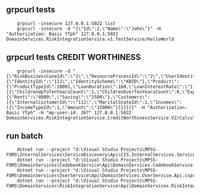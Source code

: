 ﻿## grpcurl tests
        grpcurl -insecure 127.0.0.1:5022 list
        grpcurl -insecure -d "{\"Id\":2,\"Name\":\"John\"}" -H "Authorization: Basic YTph" 127.0.0.1:5022 DomainServices.RiskIntegrationService.v1.TestService/HalloWorld

## grpcurl tests CREDIT WORTHINESS
        grpcurl -insecure -d "{\"RiskBusinessCaseId\":\"1\",\"ResourceProcessId\":\"2\",\"UserIdentity\":{\"IdentityId\":\"111\",\"IdentityScheme\":\"KBID\"},\"Product\":{\"ProductTypeId\":20001,\"LoanDuration\":160,\"LoanInterestRate\":\"1.5\",\"LoanAmount\":1000000,\"LoanPaymentAmount\":1000,\"FixedRatePeriod\":30},\"Households\":[{\"ChildrenUpToTenYearsCount\":1,\"ChildrenOverTenYearsCount\":0,\"ExpensesSummary\":{\"Rent\":\"4000\",\"Saving\":\"2500\"},\"Customers\":[{\"InternalCustomerId\":\"111\",\"MaritalStateId\":1,\"Incomes\":[{\"IncomeTypeId\":1,\"Amount\":\"15000\"}]}]}]}" -H "Authorization: Basic YTph" -H "mp-user-id: 267" 127.0.0.1:5022 DomainServices.RiskIntegrationService.CreditWorthinessService.V2/Calculate

## run batch
        dotnet run --project "d:\Visual Studio Projects\MPSS-FOMS\InternalServices\ServiceDiscovery\Api\CIS.InternalServices.ServiceDiscovery.Api.csproj"
        dotnet run --project "d:\Visual Studio Projects\MPSS-FOMS\DomainServices\CodebookService\Api\DomainServices.CodebookService.Api.csproj"
        dotnet run --project "d:\Visual Studio Projects\MPSS-FOMS\DomainServices\UserService\Api\DomainServices.UserService.Api.csproj"
        dotnet run --project "d:\Visual Studio Projects\MPSS-FOMS\DomainServices\RiskIntegrationService\Api\DomainServices.RiskIntegrationService.Api.csproj"